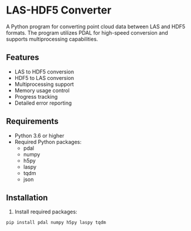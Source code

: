 # LAS-HDF5 Converter

A Python program for converting point cloud data between LAS and HDF5 formats. The program utilizes PDAL for high-speed conversion and supports multiprocessing capabilities.

## Features

* LAS to HDF5 conversion
* HDF5 to LAS conversion
* Multiprocessing support
* Memory usage control
* Progress tracking
* Detailed error reporting

## Requirements

* Python 3.6 or higher
* Required Python packages:
  * pdal
  * numpy
  * h5py
  * laspy
  * tqdm
  * json

## Installation

1. Install required packages:
```bash
pip install pdal numpy h5py laspy tqdm
